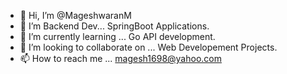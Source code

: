 - 👋 Hi, I’m @MageshwaranM
- 👀 I’m Backend Dev... SpringBoot Applications.
- 🌱 I’m currently learning ... Go API development.
- 💞️ I’m looking to collaborate on ... Web Developement Projects.
- 📫 How to reach me ... magesh1698@yahoo.com

<!---
MageshwaranM/MageshwaranM is a ✨ special ✨ repository because its `README.md` (this file) appears on your GitHub profile.
You can click the Preview link to take a look at your changes.
--->
